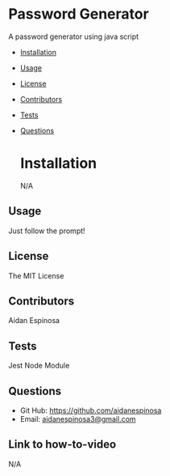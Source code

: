 # Password Generator

A password generator using java script

- [Installation](#installation)
- [Usage](#usage)
- [License](#license)
- [Contributors](#contribute)
- [Tests](#tests)
- [Questions](#questions)

  # Installation

  N/A

## Usage

Just follow the prompt!

## License

The MIT License

## Contributors

Aidan Espinosa

## Tests

Jest Node Module

## Questions

- Git Hub: https://github.com/aidanespinosa
- Email: aidanespinosa3@gmail.com

## Link to how-to-video

N/A
